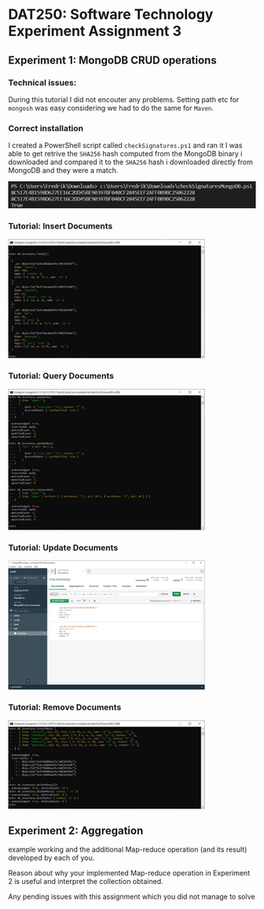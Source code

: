 # DAT250: Software Technology Experiment Assignment 3
## Experiment 1: MongoDB CRUD operations
### Technical issues:
During this tutorial I did not encouter any problems. Setting path etc for `mongosh` was easy considering we had to do the same for `Maven`.

### Correct installation
I created a PowerShell script called `checkSignatures.ps1` and ran it
I was able to get retrive the `SHA256` hash computed from the MongoDB binary i downloaded and compared it to the `SHA256` hash i downloaded directly from MongoDB and they were a match.

<img src="extra\signatureCheck.JPG">


### Tutorial: Insert Documents
<img src="extra\insert.JPG" width="400">

### Tutorial: Query Documents
<img src="extra\update.JPG" width="400">

### Tutorial: Update Documents
<img src="extra\query.JPG" width="400">

### Tutorial: Remove Documents
<img src="extra\delete.JPG" width="400">


## Experiment 2: Aggregation 


example working and the additional Map-reduce operation (and its result) developed by each of you.

Reason about why your implemented Map-reduce operation in Experiment 2 is useful and interpret the collection obtained.

Any pending issues with this assignment which you did not manage to solve

